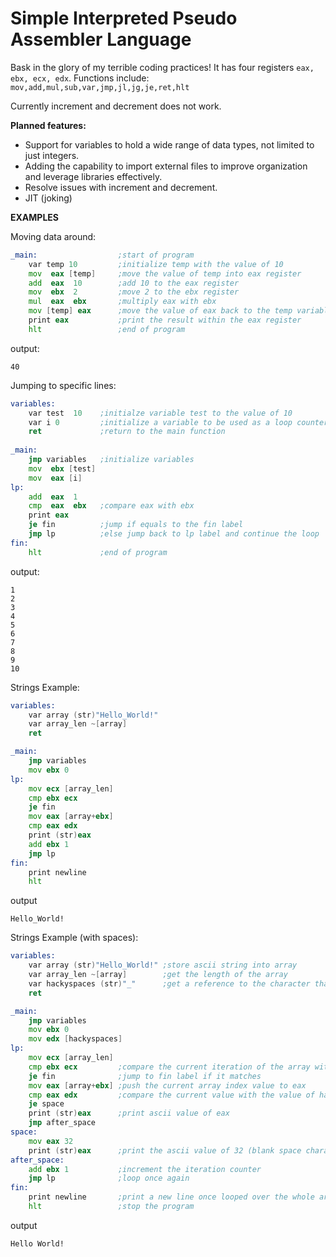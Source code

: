 # Simple Interpreted Pseudo Assembler Language
Bask in the glory of my terrible coding practices!
It has four registers `eax, ebx, ecx, edx`.
Functions include:
`mov,add,mul,sub,var,jmp,jl,jg,je,ret,hlt`

Currently increment and decrement does not work.

**Planned features:**
 - Support for variables to hold a wide range of data types, not limited to just integers.
 - Adding the capability to import external files to improve organization and leverage libraries effectively.
 - Resolve issues with increment and decrement.
 - JIT (joking)

**EXAMPLES**

Moving data around:
```asm
_main:                  ;start of program
	var temp 10 		;initialize temp with the value of 10
	mov  eax [temp]		;move the value of temp into eax register
	add  eax  10        ;add 10 to the eax register
	mov  ebx  2         ;move 2 to the ebx register
	mul  eax  ebx       ;multiply eax with ebx
	mov [temp] eax      ;move the value of eax back to the temp variable
	print eax           ;print the result within the eax register
	hlt                 ;end of program
```
output:
```
40
```

Jumping to specific lines:
```asm
variables:
	var test  10	;initialze variable test to the value of 10
	var i 0			;initialize a variable to be used as a loop counter
	ret				;return to the main function
  
_main:
	jmp variables  	;initialize variables
	mov  ebx [test]
	mov  eax [i]
lp:
	add  eax  1
	cmp  eax  ebx 	;compare eax with ebx
	print eax
	je fin			;jump if equals to the fin label
	jmp lp          ;else jump back to lp label and continue the loop
fin:
	hlt				;end of program
```
output:
```
1
2
3
4
5
6
7
8
9
10
```
Strings Example:
```asm
variables:
	var array (str)"Hello_World!"
	var array_len ~[array]
	ret

_main:
	jmp variables
	mov ebx 0
lp:
	mov ecx [array_len]
	cmp ebx ecx
	je fin
	mov eax [array+ebx]
	cmp eax edx
	print (str)eax
	add ebx 1
	jmp lp
fin:
	print newline
	hlt
```
output 
```
Hello_World!
```
Strings Example (with spaces):
```asm
variables:
	var array (str)"Hello_World!" ;store ascii string into array
	var array_len ~[array]        ;get the length of the array
	var hackyspaces (str)"_"      ;get a reference to the character that will be replaced for a space
	ret

_main:
	jmp variables 
	mov ebx 0
	mov edx [hackyspaces]
lp:
	mov ecx [array_len] 	
	cmp ebx ecx 		;compare the current iteration of the array with the array length
	je fin				;jump to fin label if it matches     
	mov eax [array+ebx] ;push the current array index value to eax
	cmp eax edx         ;compare the current value with the value of hackyspaces
	je space   
	print (str)eax      ;print ascii value of eax
	jmp after_space
space:
	mov eax 32            
	print (str)eax      ;print the ascii value of 32 (blank space character)
after_space:
	add ebx 1           ;increment the iteration counter
	jmp lp              ;loop once again
fin:
	print newline       ;print a new line once looped over the whole array
	hlt                 ;stop the program
```
output
```
Hello World!
```

